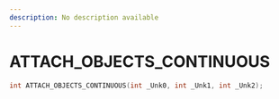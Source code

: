 ```yaml
---
description: No description available 
---
```


# ATTACH_OBJECTS_CONTINUOUS

```cpp
int ATTACH_OBJECTS_CONTINUOUS(int _Unk0, int _Unk1, int _Unk2);
```